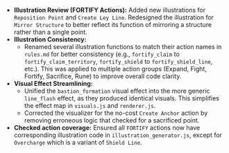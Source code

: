 - **Illustration Review (FORTIFY Actions):** Added new illustrations for `Reposition Point` and `Create Ley Line`. Redesigned the illustration for `Mirror Structure` to better reflect its function of mirroring a structure rather than a single point.
- **Illustration Consistency:**
    - Renamed several illustration functions to match their action names in `rules.md` for better consistency (e.g., `fortify_claim` to `fortify_claim_territory`, `fortify_shield` to `fortify_shield_line`, etc.). This was applied to multiple action groups (Expand, Fight, Fortify, Sacrifice, Rune) to improve overall code clarity.
- **Visual Effect Streamlining:**
    - Unified the `bastion_formation` visual effect into the more generic `line_flash` effect, as they produced identical visuals. This simplifies the effect map in `visuals.js` and `renderer.js`.
    - Corrected the visualizer for the no-cost `Create Anchor` action by removing erroneous logic that checked for a sacrificed point.
- **Checked action coverage:** Ensured all `FORTIFY` actions now have corresponding illustration code in `illustration_generator.js`, except for `Overcharge` which is a variant of `Shield Line`.